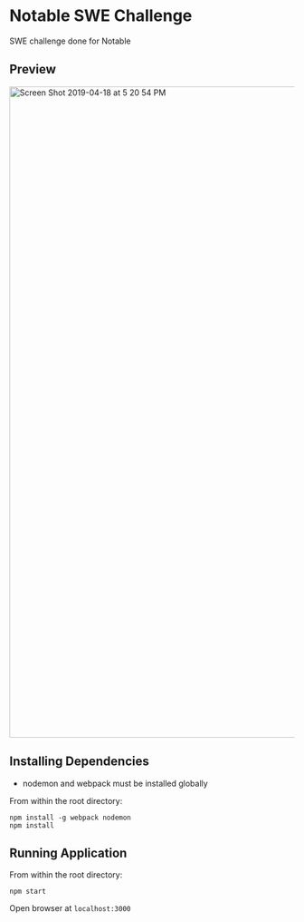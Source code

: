 # Notable SWE Challenge

SWE challenge done for Notable

## Preview
<img width="1148" alt="Screen Shot 2019-04-18 at 5 20 54 PM" src="https://user-images.githubusercontent.com/26655855/56398643-61afa800-61fe-11e9-81b2-f5386b578a3b.png">

## Installing Dependencies
- nodemon and webpack must be installed globally

From within the root directory:
```
npm install -g webpack nodemon
npm install
```

## Running Application
From within the root directory:
```
npm start
```
Open browser at `localhost:3000`
